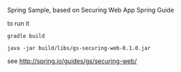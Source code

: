 Spring Sample, based on Securing Web App Spring Guide

to run it

    gradle build

    java -jar build/libs/gs-securing-web-0.1.0.jar


see http://spring.io/guides/gs/securing-web/

